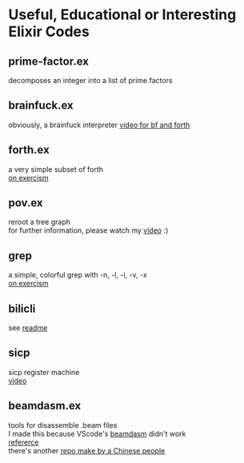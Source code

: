 # Useful, Educational or Interesting Elixir Codes
## prime-factor.ex 
decomposes an integer into a list of prime factors 
## brainfuck.ex 
obviously, a brainfuck interpreter 
[video for bf and forth](https://www.bilibili.com/video/BV1Fa41147Cs)
## forth.ex
a very simple subset of forth  
[on exercism](https://exercism.org/tracks/elixir/exercises/forth)
## pov.ex
reroot a tree graph  
for further information, please watch my [video](https://www.bilibili.com/video/BV1p3411H7Pn) :)
## grep
a simple, colorful grep with -n, -l, -i, -v, -x  
[on exercism](https://exercism.org/tracks/elixir/exercises/grep)
## bilicli
see [readme](bili_cli/README.md)
## sicp
sicp register machine  
[video](https://www.bilibili.com/video/BV1dZ4y127QT)
## beamdasm.ex
tools for disassemble .beam files  
I made this because VScode's [beamdasm](https://github.com/scout119/beamdasm) didn't work  
[refererce](https://medium.com/learn-elixir/disassemble-elixir-code-1bca5fe15dd1)  
there's another [repo make by a Chinese people](https://github.com/ErlGameWorld/eUtils)